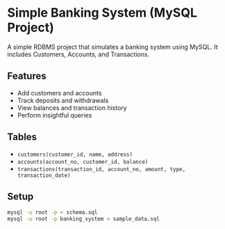 # Simple Banking System (MySQL Project)

A simple RDBMS project that simulates a banking system using MySQL. It includes Customers, Accounts, and Transactions.

## Features
- Add customers and accounts
- Track deposits and withdrawals
- View balances and transaction history
- Perform insightful queries

##  Tables
- `customers(customer_id, name, address)`
- `accounts(account_no, customer_id, balance)`
- `transactions(transaction_id, account_no, amount, type, transaction_date)`

## Setup
```bash
mysql -u root -p < schema.sql
mysql -u root -p banking_system < sample_data.sql

